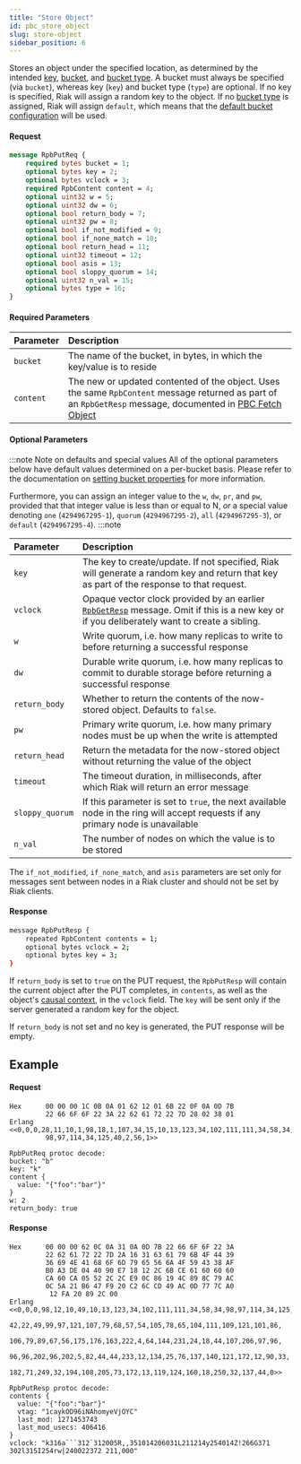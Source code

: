 ```yaml
---
title: "Store Object"
id: pbc_store_object
slug: store-object
sidebar_position: 6
---
```


Stores an object under the specified location, as determined by the
intended [key](../../../learn/concepts/keys-and-objects.md), [bucket](../../../learn/concepts/buckets.md), and [bucket type](../../../developing/usage/bucket-types.md). A bucket must always be specified (via
`bucket`), whereas key (`key`) and bucket type (`type`) are optional. If
no key is specified, Riak will assign a random key to the object. If no
[bucket type](../../../developing/usage/bucket-types.md) is assigned, Riak will assign
`default`, which means that the [default bucket configuration](../../../configuring/reference.md#default-bucket-properties) will be used.

#### Request

```protobuf
message RpbPutReq {
    required bytes bucket = 1;
    optional bytes key = 2;
    optional bytes vclock = 3;
    required RpbContent content = 4;
    optional uint32 w = 5;
    optional uint32 dw = 6;
    optional bool return_body = 7;
    optional uint32 pw = 8;
    optional bool if_not_modified = 9;
    optional bool if_none_match = 10;
    optional bool return_head = 11;
    optional uint32 timeout = 12;
    optional bool asis = 13;
    optional bool sloppy_quorum = 14;
    optional uint32 n_val = 15;
    optional bytes type = 16;
}
```

#### Required Parameters

| Parameter | Description                                                                                                                                                                                                            |
|:----------|:-----------------------------------------------------------------------------------------------------------------------------------------------------------------------------------------------------------------------|
| `bucket`  | The name of the bucket, in bytes, in which the key/value is to reside                                                                                                                                                  |
| `content` | The new or updated contented of the object. Uses the same `RpbContent` message returned as part of an `RpbGetResp` message, documented in [PBC Fetch Object](../../../developing/api/protocol-buffers/fetch-object.md) |

#### Optional Parameters

:::note Note on defaults and special values
All of the optional parameters below have default values determined on a
per-bucket basis. Please refer to the documentation on [setting bucket properties](./set-bucket-props.md) for more information.

Furthermore, you can assign an integer value to the `w`, `dw`, `pr`, and
`pw`, provided that that integer value is less than or equal to N, *or*
a special value denoting `one` (`4294967295-1`), `quorum`
(`4294967295-2`), `all` (`4294967295-3`), or `default` (`4294967295-4`).
:::note

| Parameter       | Description                                                                                                                                                                                         |
|:----------------|:----------------------------------------------------------------------------------------------------------------------------------------------------------------------------------------------------|
| `key`           | The key to create/update. If not specified, Riak will generate a random key and return that key as part of the response to that request.                                                            |
| `vclock`        | Opaque vector clock provided by an earlier <code>[RpbGetResp](../../../learn/concepts/causal-context.md)</code> message. Omit if this is a new key or if you deliberately want to create a sibling. |
| `w`             | Write quorum, i.e. how many replicas to write to before returning a successful response                                                                                                             |
| `dw`            | Durable write quorum, i.e. how many replicas to commit to durable storage before returning a successful response                                                                                    |
| `return_body`   | Whether to return the contents of the now-stored object. Defaults to `false`.                                                                                                                       |
| `pw`            | Primary write quorum, i.e. how many primary nodes must be up when the write is attempted                                                                                                            |
| `return_head`   | Return the metadata for the now-stored object without returning the value of the object                                                                                                             |
| `timeout`       | The timeout duration, in milliseconds, after which Riak will return an error message                                                                                                                |
| `sloppy_quorum` | If this parameter is set to `true`, the next available node in the ring will accept requests if any primary node is unavailable                                                                     |
| `n_val`         | The number of nodes on which the value is to be stored                                                                                                                                              |

The `if_not_modified`, `if_none_match`, and `asis` parameters are set
only for messages sent between nodes in a Riak cluster and should not be
set by Riak clients.

#### Response

```bash
message RpbPutResp {
    repeated RpbContent contents = 1;
    optional bytes vclock = 2;
    optional bytes key = 3;
}
```

If `return_body` is set to `true` on the PUT request, the `RpbPutResp`
will contain the current object after the PUT completes, in `contents`,
as well as the object's [causal context](../../../learn/concepts/causal-context.md), in the `vclock`
field. The `key` will be sent only if the server generated a random key
for the object.

If `return_body` is not set and no key is generated, the PUT response
will be empty.

## Example

#### Request

```
Hex      00 00 00 1C 0B 0A 01 62 12 01 6B 22 0F 0A 0D 7B
         22 66 6F 6F 22 3A 22 62 61 72 22 7D 28 02 38 01
Erlang <<0,0,0,28,11,10,1,98,18,1,107,34,15,10,13,123,34,102,111,111,34,58,34,
         98,97,114,34,125,40,2,56,1>>

RpbPutReq protoc decode:
bucket: "b"
key: "k"
content {
  value: "{"foo":"bar"}"
}
w: 2
return_body: true
```

#### Response

```
Hex      00 00 00 62 0C 0A 31 0A 0D 7B 22 66 6F 6F 22 3A
         22 62 61 72 22 7D 2A 16 31 63 61 79 6B 4F 44 39
         36 69 4E 41 68 6F 6D 79 65 56 6A 4F 59 43 38 AF
         B0 A3 DE 04 40 90 E7 18 12 2C 6B CE 61 60 60 60
         CA 60 CA 05 52 2C 2C E9 0C 86 19 4C 89 8C 79 AC
         0C 5A 21 B6 47 F9 20 C2 6C CD 49 AC 0D 77 7C A0
          12 FA 20 89 2C 00
Erlang <<0,0,0,98,12,10,49,10,13,123,34,102,111,111,34,58,34,98,97,114,34,125,
         42,22,49,99,97,121,107,79,68,57,54,105,78,65,104,111,109,121,101,86,
         106,79,89,67,56,175,176,163,222,4,64,144,231,24,18,44,107,206,97,96,
         96,96,202,96,202,5,82,44,44,233,12,134,25,76,137,140,121,172,12,90,33,
         182,71,249,32,194,108,205,73,172,13,119,124,160,18,250,32,137,44,0>>

RpbPutResp protoc decode:
contents {
  value: "{"foo":"bar"}"
  vtag: "1caykOD96iNAhomyeVjOYC"
  last_mod: 1271453743
  last_mod_usecs: 406416
}
vclock: "k316a```312`312005R,,351014206031L211214y254014Z!266G371
302l315I254rw|240022372 211,000"
```
